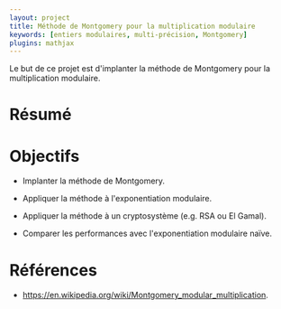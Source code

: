 ```yaml
---
layout: project
title: Méthode de Montgomery pour la multiplication modulaire
keywords: [entiers modulaires, multi-précision, Montgomery]
plugins: mathjax
---
```


Le but de ce projet est d'implanter la méthode de Montgomery pour la
multiplication modulaire.

# Résumé

# Objectifs

- Implanter la méthode de Montgomery.

- Appliquer la méthode à l'exponentiation modulaire.

- Appliquer la méthode à un cryptosystème (e.g. RSA ou El Gamal).

- Comparer les performances avec l'exponentiation modulaire naïve.


# Références

- <https://en.wikipedia.org/wiki/Montgomery_modular_multiplication>.
